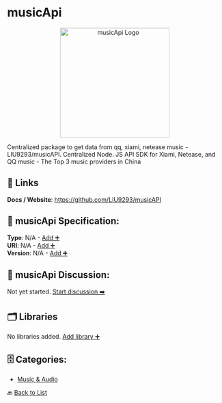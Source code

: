 # musicApi
<p align="center">
    <img width="256" src="https://raw.githubusercontent.com/apis-list/apis-list/main/apis/musicapi/logo_256x256.png" alt="musicApi Logo"/>
</p>
Centralized package to get data from qq, xiami, netease music - LIU9293/musicAPI. Centralized Node. JS API SDK for Xiami, Netease, and QQ music - The Top 3 music providers in China

##  🔗 Links
**Docs / Website**: https://github.com/LIU9293/musicAPI

## 🧬 musicApi Specification:
**Type**: N/A - [Add ➕](https://github.com/apis-list/apis-list/edit/main/apis.yaml#L23552)  
**URI**: N/A - [Add ➕](https://github.com/apis-list/apis-list/edit/main/apis.yaml#L23552)  
**Version**: N/A - [Add ➕](https://github.com/apis-list/apis-list/edit/main/apis.yaml#L23552)

## 💬 musicApi Discussion:
Not yet started. [Start discussion ➡️](https://github.com/apis-list/apis-list/discussions/new)

## 🗂️ Libraries

No libraries added. [Add library ➕](https://github.com/apis-list/apis-list/edit/main/apis.yaml#L23552)    


## 🗄️ Categories:
- [Music & Audio](https://github.com/apis-list/apis-list#music--audio-)

🔙  [Back to List](https://github.com/apis-list/apis-list)
